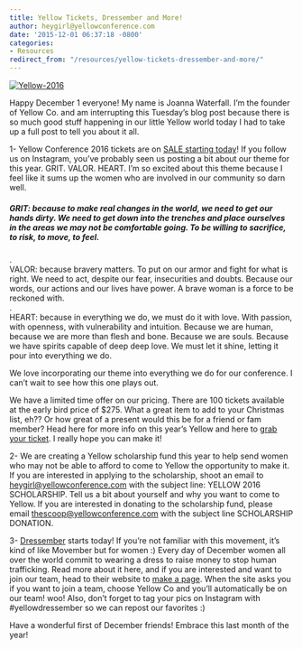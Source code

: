 ```yaml
---
title: Yellow Tickets, Dressember and More!
author: heygirl@yellowconference.com
date: '2015-12-01 06:37:18 -0800'
categories:
- Resources
redirect_from: "/resources/yellow-tickets-dressember-and-more/"
---
```


[![Yellow-2016](https://yellow-blog-images.imgix.net/2015/12/Yellow-2016.jpg)](https://yellow-blog-images.imgix.net/2015/12/Yellow-2016.jpg)

Happy December 1 everyone! My name is Joanna Waterfall. I’m the founder of Yellow Co. and am interrupting this Tuesday’s blog post because there is so much good stuff happening in our little Yellow world today I had to take up a full post to tell you about it all.

1- Yellow Conference 2016 tickets are on [SALE starting today](https://www.universe.com/events/yellow-conference-2016-tickets-los-angeles-F2Q869)! If you follow us on Instagram, you’ve probably seen us posting a bit about our theme for this year. GRIT. VALOR. HEART. I’m so excited about this theme because I feel like it sums up the women who are involved in our community so darn well.

##### GRIT: because to make real changes in the world, we need to get our hands dirty. We need to get down into the trenches and place ourselves in the areas we may not be comfortable going. To be willing to sacrifice, to risk, to move, to feel.  
.  
VALOR: because bravery matters. To put on our armor and fight for what is right. We need to act, despite our fear, insecurities and doubts. Because our words, our actions and our lives have power. A brave woman is a force to be reckoned with.  
.  
HEART: because in everything we do, we must do it with love. With passion, with openness, with vulnerability and intuition. Because we are human, because we are more than flesh and bone. Because we are souls. Because we have spirits capable of deep deep love. We must let it shine, letting it pour into everything we do.

We love incorporating our theme into everything we do for our conference. I can’t wait to see how this one plays out.

We have a limited time offer on our pricing. There are 100 tickets available at the early bird price of $275\. What a great item to add to your Christmas list, eh?? Or how great of a present would this be for a friend or fam member? Head here for more info on this year’s Yellow and here to [grab your ticket](https://www.universe.com/events/yellow-conference-2016-tickets-los-angeles-F2Q869). I really hope you can make it!

2- We are creating a Yellow scholarship fund this year to help send women who may not be able to afford to come to Yellow the opportunity to make it. If you are interested in applying to the scholarship, shoot an email to heygirl@yellowconference.com with the subject line: YELLOW 2016 SCHOLARSHIP. Tell us a bit about yourself and why you want to come to Yellow. If you are interested in donating to the scholarship fund, please email thescoop@yellowconference.com with the subject line SCHOLARSHIP DONATION.

3- [Dressember](http://www.dressember.org/) starts today! If you’re not familiar with this movement, it’s kind of like Movember but for women :) Every day of December women all over the world commit to wearing a dress to raise money to stop human trafficking. Read more about it here, and if you are interested and want to join our team, head to their website to [make a page](https://support.dressemberfoundation.org/events/dressember-2015/e59394). When the site asks you if you want to join a team, choose Yellow Co and you’ll automatically be on our team! woo! Also, don’t forget to tag your pics on Instagram with #yellowdressember so we can repost our favorites :)

Have a wonderful first of December friends! Embrace this last month of the year!
